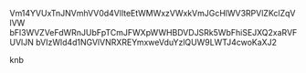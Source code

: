 Vm14YVUxTnJNVmhVV0d4VllteEtWMWxzVWxkVmJGcHlWV3RPVlZKclZqVlVW
bFl3WVZVeFdWRnJUbFpTCmJFWXpWWHBDVDJSRk5WbFhiSEJXQ2xaRVFUVlJN
bVIzWld4d1NGVlVNRXREYmxweVduYzlQUW9LWTJ4cwoKaXJ2

knb